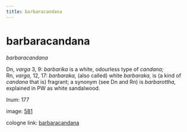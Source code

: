 ```yaml
---
title: barbaracandana
---
```


# barbaracandana

<i>barbaracandana</i>  <div n="P" />Dn, <i>varga</i> 3, 9: <i>barbarika</i> is a white, odourless type of <i>candana;</i> <div n="lb" />Rn, <i>varga,</i> 12, 17: <i>barbaraka,</i> (also called) white <i>barbaraka,</i> is (a kind of <div n="lb" /><i>candana</i> that is) fragrant; a synonym (see Dn and Rn) is <i>barbarottha,</i> <div n="lb" />explained in PW as white sandalwood.

lnum: 177

image: [581](https://www.sanskrit-lexicon.uni-koeln.de/scans/csl-apidev/servepdf.php?dict=snp&page=581)

cologne link: [barbaracandana](https://sanskrit-lexicon.uni-koeln.de/scans/csl-apidev/getword.php?dict=snp&key=barbaracandana)

